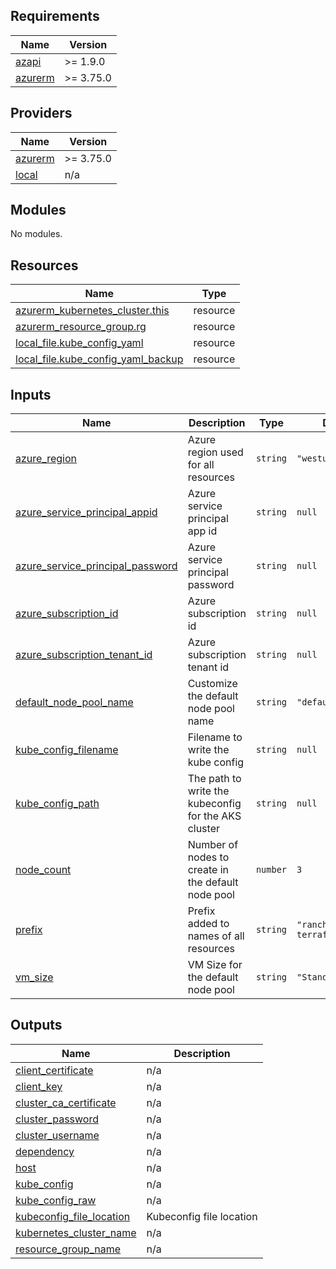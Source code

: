 ## Requirements

| Name | Version |
|------|---------|
| <a name="requirement_azapi"></a> [azapi](#requirement\_azapi) | >= 1.9.0 |
| <a name="requirement_azurerm"></a> [azurerm](#requirement\_azurerm) | >= 3.75.0 |

## Providers

| Name | Version |
|------|---------|
| <a name="provider_azurerm"></a> [azurerm](#provider\_azurerm) | >= 3.75.0 |
| <a name="provider_local"></a> [local](#provider\_local) | n/a |

## Modules

No modules.

## Resources

| Name | Type |
|------|------|
| [azurerm_kubernetes_cluster.this](https://registry.terraform.io/providers/hashicorp/azurerm/latest/docs/resources/kubernetes_cluster) | resource |
| [azurerm_resource_group.rg](https://registry.terraform.io/providers/hashicorp/azurerm/latest/docs/resources/resource_group) | resource |
| [local_file.kube_config_yaml](https://registry.terraform.io/providers/hashicorp/local/latest/docs/resources/file) | resource |
| [local_file.kube_config_yaml_backup](https://registry.terraform.io/providers/hashicorp/local/latest/docs/resources/file) | resource |

## Inputs

| Name | Description | Type | Default | Required |
|------|-------------|------|---------|:--------:|
| <a name="input_azure_region"></a> [azure\_region](#input\_azure\_region) | Azure region used for all resources | `string` | `"westus3"` | no |
| <a name="input_azure_service_principal_appid"></a> [azure\_service\_principal\_appid](#input\_azure\_service\_principal\_appid) | Azure service principal app id | `string` | `null` | no |
| <a name="input_azure_service_principal_password"></a> [azure\_service\_principal\_password](#input\_azure\_service\_principal\_password) | Azure service principal password | `string` | `null` | no |
| <a name="input_azure_subscription_id"></a> [azure\_subscription\_id](#input\_azure\_subscription\_id) | Azure subscription id | `string` | `null` | no |
| <a name="input_azure_subscription_tenant_id"></a> [azure\_subscription\_tenant\_id](#input\_azure\_subscription\_tenant\_id) | Azure subscription tenant id | `string` | `null` | no |
| <a name="input_default_node_pool_name"></a> [default\_node\_pool\_name](#input\_default\_node\_pool\_name) | Customize the default node pool name | `string` | `"defaultnp"` | no |
| <a name="input_kube_config_filename"></a> [kube\_config\_filename](#input\_kube\_config\_filename) | Filename to write the kube config | `string` | `null` | no |
| <a name="input_kube_config_path"></a> [kube\_config\_path](#input\_kube\_config\_path) | The path to write the kubeconfig for the AKS cluster | `string` | `null` | no |
| <a name="input_node_count"></a> [node\_count](#input\_node\_count) | Number of nodes to create in the default node pool | `number` | `3` | no |
| <a name="input_prefix"></a> [prefix](#input\_prefix) | Prefix added to names of all resources | `string` | `"rancher-terraform"` | no |
| <a name="input_vm_size"></a> [vm\_size](#input\_vm\_size) | VM Size for the default node pool | `string` | `"Standard_DS2_v2"` | no |

## Outputs

| Name | Description |
|------|-------------|
| <a name="output_client_certificate"></a> [client\_certificate](#output\_client\_certificate) | n/a |
| <a name="output_client_key"></a> [client\_key](#output\_client\_key) | n/a |
| <a name="output_cluster_ca_certificate"></a> [cluster\_ca\_certificate](#output\_cluster\_ca\_certificate) | n/a |
| <a name="output_cluster_password"></a> [cluster\_password](#output\_cluster\_password) | n/a |
| <a name="output_cluster_username"></a> [cluster\_username](#output\_cluster\_username) | n/a |
| <a name="output_dependency"></a> [dependency](#output\_dependency) | n/a |
| <a name="output_host"></a> [host](#output\_host) | n/a |
| <a name="output_kube_config"></a> [kube\_config](#output\_kube\_config) | n/a |
| <a name="output_kube_config_raw"></a> [kube\_config\_raw](#output\_kube\_config\_raw) | n/a |
| <a name="output_kubeconfig_file_location"></a> [kubeconfig\_file\_location](#output\_kubeconfig\_file\_location) | Kubeconfig file location |
| <a name="output_kubernetes_cluster_name"></a> [kubernetes\_cluster\_name](#output\_kubernetes\_cluster\_name) | n/a |
| <a name="output_resource_group_name"></a> [resource\_group\_name](#output\_resource\_group\_name) | n/a |
